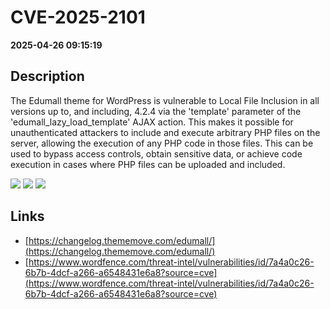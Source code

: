 # CVE-2025-2101

**2025-04-26 09:15:19**

## Description
The Edumall theme for WordPress is vulnerable to Local File Inclusion in all versions up to, and including, 4.2.4 via the 'template' parameter of the 'edumall_lazy_load_template' AJAX action. This makes it possible for unauthenticated attackers to include and execute arbitrary PHP files on the server, allowing the execution of any PHP code in those files. This can be used to bypass access controls, obtain sensitive data, or achieve code execution in cases where PHP files can be uploaded and included.

![](https://img.shields.io/static/v1?label=Score&message=8.1&color=red)
![](https://img.shields.io/static/v1?label=Severity&message=HIGH&color=red)
![](https://img.shields.io/static/v1?label=CWE&message=RFI&color=green)

## Links
- [https://changelog.thememove.com/edumall/](https://changelog.thememove.com/edumall/)
- [https://www.wordfence.com/threat-intel/vulnerabilities/id/7a4a0c26-6b7b-4dcf-a266-a6548431e6a8?source=cve](https://www.wordfence.com/threat-intel/vulnerabilities/id/7a4a0c26-6b7b-4dcf-a266-a6548431e6a8?source=cve)
